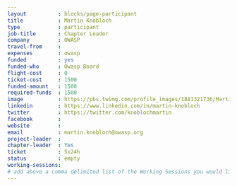 ```yaml
---
layout          : blocks/page-participant
title           : Martin Knobloch
type            : participant
job-title       : Chapter Leader
company         : OWASP
travel-from     : 
expenses        : owasp
funded          : yes
funded-who      : Owasp Board
flight-cost     : 0
ticket-cost     : 1500
funded-amount   : 1500
required-funds  : 1500
image           : https://pbs.twimg.com/profile_images/1881321736/MartinKnobloch_1.JPG
linkedin        : https://www.linkedin.com/in/martin-knobloch
twitter         : https://twitter.com/knoblochmartin
facebook        :
website         :
email           : martin.knobloch@owasp.org
project-leader  :
chapter-leader  : Yes
ticket          : 5x24h
status          : empty
working-sessions:
# add above a comma delimited list of the Working Sessions you would like to attend (use the session's title)
---
```


<!-- put more details about participant here -->
